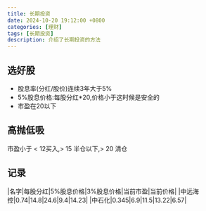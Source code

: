 ```yaml
---
title: 长期投资
date: 2024-10-20 19:12:00 +0800
categories: [理财]
tags: [长期投资]   
description: 介绍了长期投资的方法
---
```

## 选好股

- 股息率(分红/股价)连续3年大于5%
- 5%股息价格:每股分红*20,价格小于这时候是安全的
- 市盈在20以下

## 高抛低吸

市盈小于 < 12买入,> 15 半仓以下,> 20 清仓

## 记录

|名字|每股分红|5%股息价格|3%股息价格|当前市盈|当前价格|
|中远海控|0.74|14.8|24.6|9.4|14.23|
|中石化|0.345|6.9|11.5|13.22|6.57|
